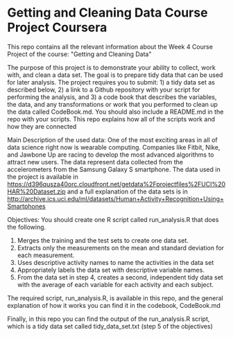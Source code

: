 # Getting and Cleaning Data Course Project Coursera

This repo contains all the relevant information about the Week 4 Course Project of the course: "Getting and Cleaning Data"

The purpose of this project is to demonstrate your ability to collect, work with, and clean a data set. The goal is to prepare tidy data that can be used for later analysis. The project requires you to submit: 1) a tidy data set as described below, 2) a link to a Github repository with your script for performing the analysis, and 3) a code book that describes the variables, the data, and any transformations or work that you performed to clean up the data called CodeBook.md. You should also include a README.md in the repo with your scripts. This repo explains how all of the scripts work and how they are connected

Main Description of the used data:
One of the most exciting areas in all of data science right now is wearable computing. Companies like Fitbit, Nike, and Jawbone Up are racing to develop the most advanced algorithms to attract new users. The data represent data collected from the accelerometers from the Samsung Galaxy S smartphone. The data used in the project is available in https://d396qusza40orc.cloudfront.net/getdata%2Fprojectfiles%2FUCI%20HAR%20Dataset.zip and a full explanation of the data sets is in http://archive.ics.uci.edu/ml/datasets/Human+Activity+Recognition+Using+Smartphones

Objectives:
You should create one R script called run_analysis.R that does the following.

1) Merges the training and the test sets to create one data set.
2) Extracts only the measurements on the mean and standard deviation for each measurement.
3) Uses descriptive activity names to name the activities in the data set
4) Appropriately labels the data set with descriptive variable names.
5) From the data set in step 4, creates a second, independent tidy data set with the average of each variable for each activity and each subject.

The required script, run_analysis.R, is available in this repo, and the general explanation of how it works you can find it in the codebook, CodeBook.md

Finally, in this repo you can find the output of the run_analysis.R script, which is a tidy data set called tidy_data_set.txt (step 5 of the objectives)
